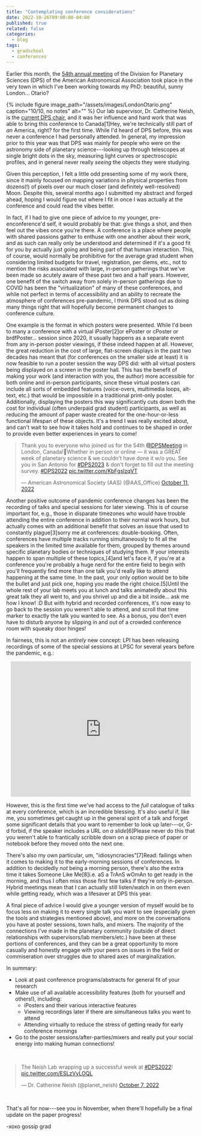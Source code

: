 ```yaml
---
title: "Contemplating conference considerations"
date: 2022-10-26T09:00:00-04:00
published: true
related: false
categories:
  - blog
tags:
  - gradschool
  - conferences
---
```


Earlier this month, the [54th annual meeting](https://aas.org/meetings/dps54) of the Division for Planetary Sciences (DPS) of the American Astronomical Association took place in the very town in which I've been working towards my PhD: beautiful, sunny London... Otario?

{% include figure image_path="/assets/images/LondonOtario.png" caption="10/10, no notes" alt="" %}
Our lab supervisor, Dr. Catherine Neish, is the [current DPS chair](https://dps.aas.org/leadership/officers), and it was her influence and hard work that was able to bring this conference to Canada<span class="ref"><span class="refnum">[1]</span><span class="refbody">Hey, we're technically still part of _an_ America, right?</span></span> for the first time. While I'd heard of DPS before, this was never a conference I had personally attended. In general, my impression prior to this year was that DPS was mainly for people who were on the astronomy side of planetary science---looking up through telescopes at single bright dots in the sky, measuring light curves or spectroscopic profiles, and in general never really _seeing_ the objects they were studying.

Given this perception, I felt a little odd presenting some of my work there, since it mainly focused on mapping variations in physical properties from dozens(!) of pixels over our much closer (and definitely well-resolved) Moon. Despite this, several months ago I submitted my abstract and forged ahead, hoping I would figure out where I fit in once I was actually at the conference and could read the vibes better.

In fact, if I had to give one piece of advice to my younger, pre-enconference'd self, it would probably be that: give things a shot, and then feel out the vibes once you're there. A conference is a place where people with shared passions gather to enthuse with one another about their work, and as such can really only be understood and determined if it's a good fit for you by actually just going and being part of that human interaction. This, of course, would normally be prohibitive for the average grad student when considering limited budgets for travel, registration, per diems, etc., not to mention the risks associated with large, in-person gatherings that we've been made so acutely aware of these past two and a half years. However, one benefit of the switch away from solely in-person gatherings due to COVID has been the "virtualization" of many of these conferences, and while not perfect in terms of accessibility and an ability to recreate the atmosphere of conferences pre-pandemic, I think DPS stood out as doing many things right that will hopefully become permanent changes to conference culture.

One example is the format in which posters were presented. While I'd been to many a conference with a virtual iPoster<span class="ref"><span class="refnum">[2]</span><span class="refbody">or ePoster or cPoster or brdfPoster...</span></span> session since 2020, it usually happens as a separate event from any in-person poster viewings, if these indeed happen at all. However, the great reduction in the cost of large, flat-screen displays in the past two decades has meant that (for conferences on the smaller side at least) it is now feasible to run a poster session the way DPS did: with all virtual posters being displayed on a screen in the poster hall. This has the benefit of making your work (and interaction with you, the author) more accessible for both online and in-person participants, since these virtual posters can include all sorts of embedded features (voice-overs, multimedia loops, alt-text, etc.) that would be impossible in a traditional print-only poster. Additionally, displaying the posters this way significantly cuts down both the cost for individual (often underpaid grad student) participants, as well as reducing the amount of paper waste created for the one-hour-or-less functional lifespan of these objects. It's a trend I was really excited about, and can't wait to see how it takes hold and continues to be shaped in order to provide even better experiences in years to come!

<blockquote class="twitter-tweet tw-align-center"><p lang="en" dir="ltr">Thank you to everyone who joined us for the 54th <a href="https://twitter.com/DPSMeeting?ref_src=twsrc%5Etfw">@DPSMeeting</a> in London, Canada!🍁Whether in person or online — it was a GREAT week of planetary science &amp; we couldn&#39;t have done it w/o you. See you in San Antonio for <a href="https://twitter.com/hashtag/DPS2023?src=hash&amp;ref_src=twsrc%5Etfw">#DPS2023</a> &amp; don&#39;t forget to fill out the meeting survey. <a href="https://twitter.com/hashtag/DPS2022?src=hash&amp;ref_src=twsrc%5Etfw">#DPS2022</a> <a href="https://t.co/KbFgslzqVT">pic.twitter.com/KbFgslzqVT</a></p>&mdash; American Astronomical Society (AAS) (@AAS_Office) <a href="https://twitter.com/AAS_Office/status/1579847687754903552?ref_src=twsrc%5Etfw">October 11, 2022</a></blockquote> <script async src="https://platform.twitter.com/widgets.js" charset="utf-8"></script>

Another positive outcome of pandemic conference changes has been the recording of talks and special sessions for later viewing. This is of course important for, e.g., those in disparate timezones who would have trouble attending the entire conference in addition to their normal work hours, but actually comes with an additional benefit that solves an issue that used to constantly plague<span class="ref"><span class="refnum">[3]</span><span class="refbody">sorry</span></span> me at conferences: double-booking. Often, conferences have multiple tracks running simultaneously to fit all the speakers in the limited time available for them, grouped by themes around specific planetary bodies or techniques of studying them. If your interests happen to span multiple of these topics,<span class="ref"><span class="refnum">[4]</span><span class="refbody">and let's face it, if you're at a conference you're probably a huge nerd for the entire field to begin with</span></span> you'll frequently find more than one talk you'd really like to attend happening at the same time. In the past, your only option would be to bite the bullet and just pick one, hoping you made the right choice.<span class="ref"><span class="refnum">[5]</span><span class="refbody">Until the whole rest of your lab meets you at lunch and talks animatedly about this great talk they all went to, and you shrivel up and die a bit inside... ask me how I know! :D</span></span> But with hybrid and recorded conferences, it's now easy to go back to the session you weren't able to attend, and scroll that time marker to exactly the talk you wanted to see. As a bonus, you don't even have to disturb anyone by slipping in and out of a crowded conference room with squeaky door hinges!

In fairness, this is not an _entirely_ new concept: LPI has been releasing recordings of some of the special sessions at LPSC for several years before the pandemic, e.g.:

<p align="center"><iframe width="480" height="360" src="https://www.youtube.com/embed/ZtoLw0KWzsU" frameborder="0"></iframe></p>

However, this is the first time we've had access to the *full* catalogue of talks at every conference, which is an incredible blessing. It's also useful if, like me, you sometimes get caught up in the general spirit of a talk and forget some significant details that you want to remember to look up later---or, G-d forbid, if the speaker includes a URL _on a slide_<span class="ref"><span class="refnum">[6]</span><span class="refbody">Please never do this</span></span> that you weren't able to frantically scribble down on a scrap piece of paper or notebook before they moved onto the next one.

There's also my own particular, um, "idiosyncracies"<span class="ref"><span class="refnum">[7]</span><span class="refbody">Read: failings</span></span> when it comes to making it to the early-morning sessions of conferences. In addition to decidedly _not_ being a morning person, there's also the extra time it takes Someone Like Me<span class="ref"><span class="refnum">[8]</span><span class="refbody">i.e. aS a TrAnS wOmAn</span></span> to get ready in the morning, and thus I often miss those first few talks if they're only in-person. Hybrid meetings mean that I can actually still listen/watch in on them even while getting ready, which was a lifesaver at DPS this year.

A final piece of advice I would give a younger version of myself would be to focus less on making it to every single talk you want to see (especially given the tools and strategies mentioned above), and more on the conversations you have at poster sessions, town halls, and mixers. The majority of the connections I've made in the planetary community (outside of direct relationships with supervisors/lab members/etc.) have been at these portions of conferences, and they can be a great opportunity to more casually and honestly engage with your peers on issues in the field or commiseration over struggles due to shared axes of marginalization.

In summary:

* Look at past conference programs/abstracts for general fit of your research
* Make use of all available accessibility features (both for yourself and others!), including:
  * iPosters and their various interactive features
  * Viewing recordings later if there are simultaneous talks you want to attend
  * Attending virtually to reduce the stress of getting ready for early conference mornings
* Go to the poster sessions/after-parties/mixers and really put your social energy into making human connections!

<br>
<blockquote class="twitter-tweet tw-align-center"><p lang="en" dir="ltr">The Neish Lab wrapping up a successful week at <a href="https://twitter.com/hashtag/DPS2022?src=hash&amp;ref_src=twsrc%5Etfw">#DPS2022</a>! <a href="https://t.co/ESLzVyLOQL">pic.twitter.com/ESLzVyLOQL</a></p>&mdash; Dr. Catherine Neish (@planet_neish) <a href="https://twitter.com/planet_neish/status/1578406726663127041?ref_src=twsrc%5Etfw">October 7, 2022</a></blockquote> <script async src="https://platform.twitter.com/widgets.js" charset="utf-8"></script>
<br>

That's all for now---see you in November, when there'll hopefully be a final update on the paper progress!

-xoxo gossip grad



